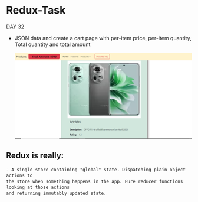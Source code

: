 # Redux-Task


DAY 32

- JSON data and create a cart page with per-item price, per-item quantity,
Total quantity and total amount


    ![alt text](./src/img/img1.png)

## Redux is really: 

    - A single store containing "global" state. Dispatching plain object actions to 
    the store when something happens in the app. Pure reducer functions looking at those actions 
    and returning immutably updated state.
